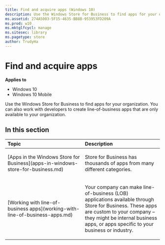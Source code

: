```yaml
---
title: Find and acquire apps (Windows 10)
description: Use the Windows Store for Business to find apps for your organization. You can also work with developers to create line-of-business apps that are only available to your organization.
ms.assetid: 274A5003-5F15-4635-BB8B-953953FD209A
ms.prod: w10
ms.mktglfcycl: manage
ms.sitesec: library
ms.pagetype: store
author: TrudyHa
---
```


# Find and acquire apps


**Applies to**

-   Windows 10
-   Windows 10 Mobile

Use the Windows Store for Business to find apps for your organization. You can also work with developers to create line-of-business apps that are only available to your organization.

## In this section


<table>
<colgroup>
<col width="50%" />
<col width="50%" />
</colgroup>
<thead>
<tr class="header">
<th align="left">Topic</th>
<th align="left">Description</th>
</tr>
</thead>
<tbody>
<tr class="odd">
<td align="left"><p>[Apps in the Windows Store for Business](apps-in-windows-store-for-business.md)</p></td>
<td align="left"><p>Store for Business has thousands of apps from many different categories.</p></td>
</tr>
<tr class="even">
<td align="left"><p>[Working with line-of-business apps](working-with-line-of-business-apps.md)</p></td>
<td align="left"><p>Your company can make line-of-business (LOB) applications available through Store for Business. These apps are custom to your company – they might be internal business apps, or apps specific to your business or industry.</p></td>
</tr>
</tbody>
</table>

 

 

 





